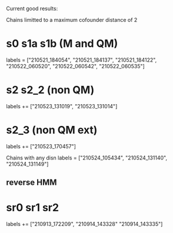 Current good results:

Chains limitted to a maximum cofounder distance of 2

# s0 s1a s1b (M and QM)
labels = ["210521_184054", "210521_184137", "210521_184122", "210522_060520", "210522_060542", "210522_060535"]
# s2 s2_2 (non QM)
labels += ["210523_131019", "210523_131014"]
# s2_3 (non QM ext)
labels += ["210523_170457"]



Chains with any disn
labels = ["210524_105434", "210524_131140", "210524_131149"]



## reverse HMM
# sr0  sr1 sr2 
labels += ["210913_172209", "210914_143328" "210914_143335"]
